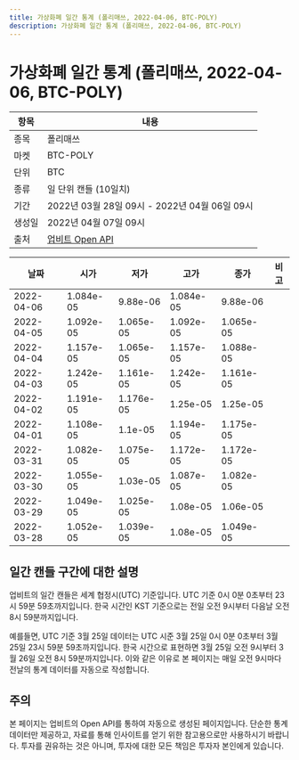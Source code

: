 ```yaml
---
title: 가상화폐 일간 통계 (폴리매쓰, 2022-04-06, BTC-POLY)
description: 가상화폐 일간 통계 (폴리매쓰, 2022-04-06, BTC-POLY)
---
```



가상화폐 일간 통계 (폴리매쓰, 2022-04-06, BTC-POLY)
===

|항목|내용|
|--|--|
|종목|폴리매쓰|
|마켓|BTC-POLY|
|단위|BTC|
|종류|일 단위 캔들 (10일치)|
|기간|2022년 03월 28일 09시 - 2022년 04월 06일 09시|
|생성일|2022년 04월 07일 09시|
|출처|[업비트 Open API](https://docs.upbit.com)|


|날짜|시가|저가|고가|종가|비고|
|--|--|--|--|--|--|
|2022-04-06|1.084e-05|9.88e-06|1.084e-05|9.88e-06|    |
|2022-04-05|1.092e-05|1.065e-05|1.092e-05|1.065e-05|    |
|2022-04-04|1.157e-05|1.065e-05|1.157e-05|1.088e-05|    |
|2022-04-03|1.242e-05|1.161e-05|1.242e-05|1.161e-05|    |
|2022-04-02|1.191e-05|1.176e-05|1.25e-05|1.25e-05|    |
|2022-04-01|1.108e-05|1.1e-05|1.194e-05|1.175e-05|    |
|2022-03-31|1.082e-05|1.075e-05|1.172e-05|1.172e-05|    |
|2022-03-30|1.055e-05|1.03e-05|1.087e-05|1.082e-05|    |
|2022-03-29|1.049e-05|1.025e-05|1.08e-05|1.06e-05|    |
|2022-03-28|1.052e-05|1.039e-05|1.08e-05|1.049e-05|    |


일간 캔들 구간에 대한 설명
---


업비트의 일간 캔들은 세계 협정시(UTC) 기준입니다. 
UTC 기준 0시 0분 0초부터 23시 59분 59초까지입니다. 
한국 시간인 KST 기준으로는 전일 오전 9시부터 다음날 오전 8시 59분까지입니다. 


예를들면, UTC 기준 3월 25일 데이터는 UTC 시준 3월 25일 0시 0분 0초부터 3월 25일 23시 59분 59초까지입니다. 
한국 시간으로 표현하면 3월 25일 오전 9시부터 3월 26일 오전 8시 59분까지입니다. 
이와 같은 이유로 본 페이지는 매일 오전 9시마다 전날의 통계 데이터를 자동으로 작성합니다. 


주의
---


본 페이지는 업비트의 Open API를 통하여 자동으로 생성된 페이지입니다. 
단순한 통계 데이터만 제공하고, 자료를 통해 인사이트를 얻기 위한 참고용으로만 사용하시기 바랍니다. 
투자를 권유하는 것은 아니며, 투자에 대한 모든 책임은 투자자 본인에게 있습니다. 
